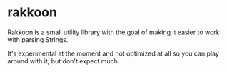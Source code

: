 # rakkoon
Rakkoon is a small utility library with the goal of making it easier to work with parsing Strings.

It's experimental at the moment and not optimized at all so you can play around with it, but don't expect much.
